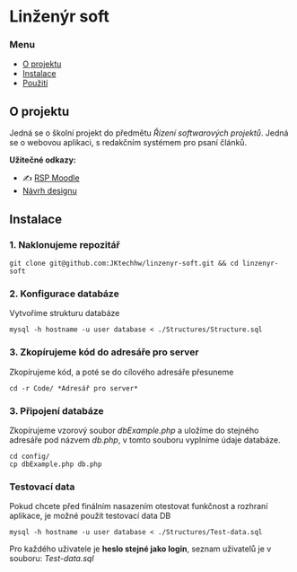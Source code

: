 # Linženýr soft 

<!-- :gb:🏴󠁧󠁢󠁥󠁮󠁧󠁿 [English version of Readme](README.en.md) 🇺🇸🇦🇺 -->

### Menu

- [O projektu](#o-projektu)
- [Instalace](#instalace)
- [Použití](#použití)

## O projektu
Jedná se o školní projekt do předmětu *Řízení softwarových projektů*. Jedná se o webovou aplikaci, s redakčním systémem pro psaní článků. 

**Užitečné odkazy:**

- :writing_hand: [RSP Moodle](https://moodle.vspj.cz/course/view.php?id=202744)
- [Návrh designu](https://www.figma.com/file/zaNmvRBlpfe8Af4A5bMcQs/Untitled?type=design&node-id=0%3A1&mode=design&t=9MpZWB0Z3ptzWzxI-1)


## Instalace

### 1. Naklonujeme repozitář
```
git clone git@github.com:JKtechhw/linzenyr-soft.git && cd linzenyr-soft
```

### 2. Konfigurace databáze

Vytvoříme strukturu databáze

```
mysql -h hostname -u user database < ./Structures/Structure.sql
```

### 3. Zkopírujeme kód do adresáře pro server

Zkopírujeme kód, a poté se do cílového adresáře přesuneme

```
cd -r Code/ *Adresář pro server*
```

### 3. Připojení databáze

Zkopírujeme vzorový soubor *dbExample.php* a uložíme do stejného adresáře pod názvem *db.php*, v tomto souboru vyplníme údaje databáze.

```
cd config/
cp dbExample.php db.php
```


### Testovací data

Pokud chcete před finálním nasazením otestovat funkčnost a rozhraní aplikace, je možné použít testovací data DB

```
mysql -h hostname -u user database < ./Structures/Test-data.sql
```

Pro každého uživatele je **heslo stejné jako login**, seznam uživatelů je v souboru: *Test-data.sql*
